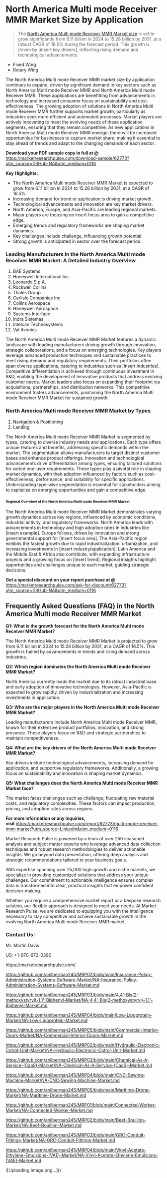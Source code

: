 <h1>North America Multi mode Receiver MMR Market&nbsp;Size by Application</h1><blockquote><p>The <a href="https://marketresearchpulse.com/download-sample/62773?utm_source=GitHub-NA&amp;utm_medium=0116">North America Multi mode Receiver MMR Market size</a> is set to grow significantly from 6.11 billion in 2024 to 15.28 billion by 2031, at a robust CAGR of 16.5% during the forecast period. This growth is driven by [insert key drivers], reflecting rising demand and technological advancements.</p></blockquote><ul><li>Fixed Wing<li> Rotary Wing</li></ul><p>The North America Multi mode Receiver MMR market size by application continues to expand, driven by significant demand in key sectors such as North America Multi mode Receiver MMR and North America Multi mode Receiver MMR. These applications are benefitting from advancements in technology and increased consumer focus on sustainability and cost-effectiveness. The growing adoption of solutions in North America Multi mode Receiver MMR further supports market growth, particularly as industries seek more efficient and automated processes. Market players are actively innovating to meet the evolving needs of these application segments, ensuring that they remain competitive. As new applications in North America Multi mode Receiver MMR emerge, there will be increased opportunities for businesses to capture market share, making it essential to stay ahead of trends and adapt to the changing demands of each sector.</p><p><strong>Download your PDF sample copy in full at @ </strong><a href="https://marketresearchpulse.com/download-sample/62773?utm_source=GitHub-NA&amp;utm_medium=0116">https://marketresearchpulse.com/download-sample/62773?utm_source=GitHub-NA&amp;utm_medium=0116</a></p><p><strong>Key Highlights: </strong></p><ul><li>The North America Multi mode Receiver MMR Market is expected to grow from 6.11 billion in 2024 to 15.28 billion by 2031, at a CAGR of 16.5%.</li><li>Increasing demand for trend or application is driving market growth.</li><li>Technological advancements and innovation are key market drivers.</li><li>North America, Europe, and Asia-Pacific are leading regional markets.</li><li>Major players are focusing on insert focus area to gain a competitive edge.</li><li>Emerging trends and regulatory frameworks are shaping market dynamics.</li><li>Key challenges include challenge, influencing growth potential.</li><li>Strong growth is anticipated in sector over the forecast period.</li></ul><h3>Leading Manufacturers in the North America Multi mode Receiver MMR Market: A Detailed Industry Overview</h3><ol><li>BAE Systems</li><li>Honeywell International Inc</li><li>Leonardo S.p.A.</li><li>Rockwell Collins</li><li>Thales Group</li><li>Carlisle Companies Inc</li><li>Collins Aerospace</li><li>Honeywell Aerospace</li><li>Systems Interface</li><li>Indra Sistemas</li><li>Intelcan Technosystems</li><li>Val Avonics</li></ol><div class="flex max-w-full flex-col flex-grow"><div class="min-h-8 text-message flex w-full flex-col items-end gap-2 whitespace-normal break-words [.text-message+&amp;]:mt-5" dir="auto" data-message-author-role="assistant" data-message-id="fd8432e4-4910-450d-b182-61b7bfb0a01f" data-message-model-slug="gpt-4o"><div class="flex w-full flex-col gap-1 empty:hidden first:pt-[3px]"><div class="markdown prose w-full break-words dark:prose-invert light"><p>The North America Multi mode Receiver MMR Market features a dynamic landscape with leading manufacturers driving growth through innovation, strategic collaborations, and a focus on emerging technologies. Key players leverage advanced production techniques and sustainable practices to meet rising demand and regulatory requirements. Their portfolios often span diverse applications, catering to industries such as [insert industries]. Competitive differentiation is achieved through continuous investment in R&amp;D, enabling the development of innovative products that address evolving customer needs. Market leaders also focus on expanding their footprint via acquisitions, partnerships, and distribution networks. This competitive environment fosters advancements, positioning the North America Multi mode Receiver MMR Market for sustained growth.</p></div></div></div></div><h3>North America Multi mode Receiver MMR Market by Types</h3><ol><li>Navigation & Positioning<li> Landing</li></ol><div class="flex max-w-full flex-col flex-grow"><div class="min-h-8 text-message flex w-full flex-col items-end gap-2 whitespace-normal break-words [.text-message+&amp;]:mt-5" dir="auto" data-message-author-role="assistant" data-message-id="084470be-0bb7-4664-bddf-5156b4f41249" data-message-model-slug="gpt-4o-mini"><div class="flex w-full flex-col gap-1 empty:hidden first:pt-[3px]"><div class="markdown prose w-full break-words dark:prose-invert light"><p>The North America Multi mode Receiver MMR Market is segmented by types, catering to diverse industry needs and applications. Each type offers unique features and benefits, addressing specific demands within the market. The segmentation allows manufacturers to target distinct customer bases and enhance product offerings. Innovation and technological advancements drive differentiation among types, ensuring tailored solutions for varied end-user requirements. These types play a pivotal role in shaping market dynamics, with their adoption influenced by factors such as cost-effectiveness, performance, and suitability for specific applications. Understanding type-wise segmentation is essential for stakeholders aiming to capitalize on emerging opportunities and gain a competitive edge.</p></div></div></div></div><h3><span style="font-size: 11px;">Regional Overview of the North America Multi mode Receiver MMR Market</span></h3><div class="flex max-w-full flex-col flex-grow"><div class="min-h-8 text-message flex w-full flex-col items-end gap-2 whitespace-normal break-words [.text-message+&amp;]:mt-5" dir="auto" data-message-author-role="assistant" data-message-id="e9038762-ce64-4e30-91c9-9bd413514231" data-message-model-slug="gpt-4o-mini"><div class="flex w-full flex-col gap-1 empty:hidden first:pt-[3px]"><div class="markdown prose w-full break-words dark:prose-invert light"><p>The North America Multi mode Receiver MMR Market demonstrates varying growth dynamics across key regions, influenced by economic conditions, industrial activity, and regulatory frameworks. North America leads with advancements in technology and high adoption rates in industries like [insert example]. Europe follows, driven by innovation and strong governmental support for [insert focus area]. The Asia-Pacific region exhibits the fastest growth due to rapid industrialization, urbanization, and increasing investments in [insert industry/application]. Latin America and the Middle East &amp; Africa also contribute, with expanding infrastructure projects and a growing focus on [insert trend]. Regional insights highlight opportunities and challenges unique to each market, guiding strategic decisions.</p></div></div></div></div><p><strong>Get a special discount on your report purchase at @ </strong><a href="https://marketresearchpulse.com/ask-for-discount/62773?utm_source=GitHub-NA&amp;utm_medium=0116">https://marketresearchpulse.com/ask-for-discount/62773?utm_source=GitHub-NA&amp;utm_medium=0116</a></p><h2>Frequently Asked Questions (FAQ) in the North America Multi mode Receiver MMR Market</h2><p><strong>Q1: What is the growth forecast for the North America Multi mode Receiver MMR Market?</strong></p><p>The North America Multi mode Receiver MMR Market is projected to grow from 6.11 billion in 2024 to 15.28 billion by 2031, at a CAGR of 16.5%. This growth is fueled by advancements in trends and rising demand across industries.</p><p><strong>Q2: Which region dominates the North America Multi mode Receiver MMR Market?</strong></p><p>North America currently leads the market due to its robust industrial base and early adoption of innovative technologies. However, Asia-Pacific is expected to grow rapidly, driven by industrialization and increasing investments in application.</p><p><strong>Q3: Who are the major players in the North America Multi mode Receiver MMR Market?</strong></p><p>Leading manufacturers include North America Multi mode Receiver MMR, known for their extensive product portfolios, innovation, and strong presence. These players focus on R&amp;D and strategic partnerships to maintain competitiveness.</p><p><strong>Q4: What are the key drivers of the North America Multi mode Receiver MMR Market?</strong></p><p>Key drivers include technological advancements, increasing demand for application, and supportive regulatory frameworks. Additionally, a growing focus on sustainability and innovation is shaping market dynamics.</p><p><strong>Q5: What challenges does the North America Multi mode Receiver MMR Market face?</strong></p><p>The market faces challenges such as challenge, fluctuating raw material costs, and regulatory complexities. These factors can impact production, pricing, and adoption rates across regions.</p><p><strong>For more information or any inquiries, visit&nbsp;</strong><a href="https://marketresearchpulse.com/report/62773/multi-mode-receiver-mmr-market?utm_source=Linkedin&utm_medium=0116">https://marketresearchpulse.com/report/62773/multi-mode-receiver-mmr-market?utm_source=Linkedin&utm_medium=0116</a></p><p>Market Research Pulse is powered by a team of over 250 seasoned analysts and subject matter experts who leverage advanced data collection techniques and robust research methodologies to deliver actionable insights. We go beyond data presentation, offering deep analysis and strategic recommendations tailored to your business goals.</p><p>With expertise spanning over 25,000 high-growth and niche markets, we specialize in providing customized solutions that address your unique challenges. Our commitment to actionable intelligence ensures complex data is transformed into clear, practical insights that empower confident decision-making.</p><p>Whether you require a comprehensive market report or a bespoke research solution, our flexible approach is designed to meet your needs. At Market Research Pulse, we are dedicated to equipping you with the intelligence necessary to stay competitive and achieve sustainable growth in the evolving North America Multi mode Receiver MMR market.</p><h3><strong>Contact Us-</strong></h3><p>Mr. Martin Davis</p><p>US: +1-970-672-0390</p><p>https://marketresearchpulse.com/</p><p><a href="https://github.com/anilberman245/MRP02/blob/main/Insurance-Policy-Administration-Systems-Software-Market/NA-Insurance-Policy-Administration-Systems-Software-Market.md">https://github.com/anilberman245/MRP02/blob/main/Insurance-Policy-Administration-Systems-Software-Market/NA-Insurance-Policy-Administration-Systems-Software-Market.md</a></p><p><a href="https://github.com/anilberman245/MRP03/blob/main/4,4'-Bis(2-methoxystyryl)-1,1'-Biphenyl-Market/NA-4,4'-Bis(2-methoxystyryl)-1,1'-Biphenyl-Market.md">https://github.com/anilberman245/MRP03/blob/main/4,4'-Bis(2-methoxystyryl)-1,1'-Biphenyl-Market/NA-4,4'-Bis(2-methoxystyryl)-1,1'-Biphenyl-Market.md</a></p><p><a href="https://github.com/anilberman245/MRP04/blob/main/Low-Lipoprotein-Market/NA-Low-Lipoprotein-Market.md">https://github.com/anilberman245/MRP04/blob/main/Low-Lipoprotein-Market/NA-Low-Lipoprotein-Market.md</a></p><p><a href="https://github.com/anilberman245/MRP05/blob/main/Commercial-Interior-Doors-Market/NA-Commercial-Interior-Doors-Market.md">https://github.com/anilberman245/MRP05/blob/main/Commercial-Interior-Doors-Market/NA-Commercial-Interior-Doors-Market.md</a></p><p><a href="https://github.com/anilberman245/MRP02/blob/main/Hydraulic-Electronic-Cotrol-Unit-Market/NA-Hydraulic-Electronic-Cotrol-Unit-Market.md">https://github.com/anilberman245/MRP02/blob/main/Hydraulic-Electronic-Cotrol-Unit-Market/NA-Hydraulic-Electronic-Cotrol-Unit-Market.md</a></p><p><a href="https://github.com/anilberman245/MRP03/blob/main/Chemical-As-A-Service-(CaaS)-Market/NA-Chemical-As-A-Service-(CaaS)-Market.md">https://github.com/anilberman245/MRP03/blob/main/Chemical-As-A-Service-(CaaS)-Market/NA-Chemical-As-A-Service-(CaaS)-Market.md</a></p><p><a href="https://github.com/anilberman245/MRP04/blob/main/CNC-Sewing-Machine-Market/NA-CNC-Sewing-Machine-Market.md">https://github.com/anilberman245/MRP04/blob/main/CNC-Sewing-Machine-Market/NA-CNC-Sewing-Machine-Market.md</a></p><p><a href="https://github.com/anilberman245/MRP05/blob/main/Maritime-Drone-Market/NA-Maritime-Drone-Market.md">https://github.com/anilberman245/MRP05/blob/main/Maritime-Drone-Market/NA-Maritime-Drone-Market.md</a></p><p><a href="https://github.com/anilberman245/MRP01/blob/main/Connected-Worker-Market/NA-Connected-Worker-Market.md">https://github.com/anilberman245/MRP01/blob/main/Connected-Worker-Market/NA-Connected-Worker-Market.md</a></p><p><a href="https://github.com/anilberman245/MRP02/blob/main/Beef-Bouillon-Market/NA-Beef-Bouillon-Market.md">https://github.com/anilberman245/MRP02/blob/main/Beef-Bouillon-Market/NA-Beef-Bouillon-Market.md</a></p><p><a href="https://github.com/anilberman245/MRP03/blob/main/GRC-Conduit-Fittings-Market/NA-GRC-Conduit-Fittings-Market.md">https://github.com/anilberman245/MRP03/blob/main/GRC-Conduit-Fittings-Market/NA-GRC-Conduit-Fittings-Market.md</a></p><p><a href="https://github.com/anilberman245/MRP04/blob/main/Vinyl-Acetate-Ethylene-Emulsions-(VAE)-Market/NA-Vinyl-Acetate-Ethylene-Emulsions-(VAE)-Market.md">https://github.com/anilberman245/MRP04/blob/main/Vinyl-Acetate-Ethylene-Emulsions-(VAE)-Market/NA-Vinyl-Acetate-Ethylene-Emulsions-(VAE)-Market.md</a></p>
![Uploading image.png…]()
